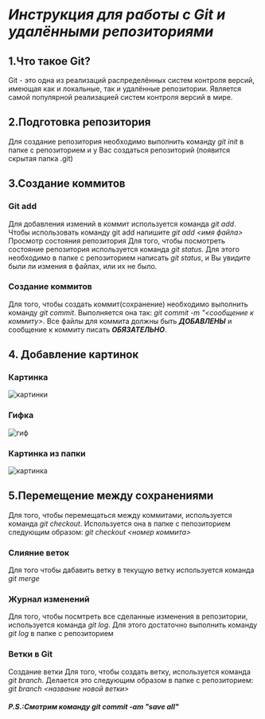 # *Инструкция для работы с Git и удалёнными репозиториями*
## 1.Что такое Git?
Git - это одна из реализаций распределённых систем контроля версий, имеющая как и локальные, так и удалённые репозитории. Является самой популярной реализацией систем контроля версий в мире.
## 2.Подготовка репозитория
Для создание репозитория необходимо выполнить команду _git init_ в папке с репозиторием и у Вас создаться репозиторий (появится скрытая папка .git)
## 3.Создание коммитов
### Git add
Для добавления измений в коммит используется команда *git add*. Чтобы использовать команду git add напишите *git add <имя файла>*
Просмотр состояния репозитория
Для того, чтобы посмотреть состояние репозитория используется команда *git status*. Для этого необходимо в папке с репозиторием написать *git status*, и Вы увидите были ли измения в файлах, или их не было.
### Создание коммитов
Для того, чтобы создать коммит(сохранение) необходимо выполнить команду *git commit*. Выполняется она так: *git commit -m "<сообщение к коммиту>*. Все файлы для коммита должны быть ***ДОБАВЛЕНЫ*** и сообщение к коммиту писать ***ОБЯЗАТЕЛЬНО***.
## 4. Добавление картинок
### Картинка
   ![картинки](https://miro.medium.com/max/1400/1*vlDY5078rLn0dFQWbdAKUA.png)
### Гифка
   ![гиф](https://raw.githubusercontent.com/nadehi18/battery-wallpaper-windows/master/preview/charging.gif)
### Картинка из папки
   ![картинка](1_S-_fv45WT4MgqtnPVsxtHQ.jpeg)
## 5.Перемещение между сохранениями
Для того, чтобы перемещаться между коммитами, используется команда *git checkout*. Используется она в папке с пепозиторием следующим образом: *git checkout <номер коммита>*
### Слияние веток
Для того чтобы дабавить ветку в текущую ветку используется команда *git merge*
### Журнал изменений
Для того, чтобы посмтреть все сделанные изменения в репозитории, используется команда _git log_. Для этого достаточно выполнить команду _git log_ в папке с репозиторием
### Ветки в Git
Создание ветки
Для того, чтобы создать ветку, используется команда *git branch*. Делается это следующим образом в папке с репозиторием: *git branch <название новой ветки>*
#### *P.S.:Cмотрим команду git commit -am "save all"*